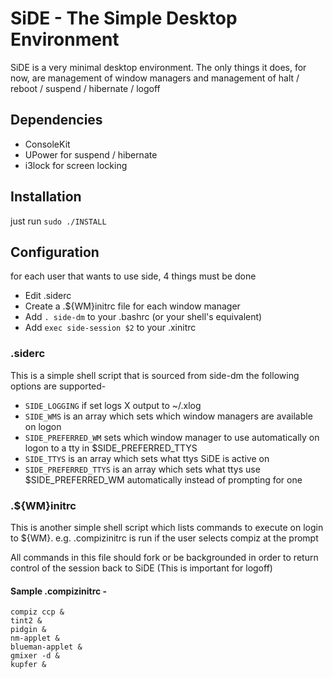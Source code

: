 SiDE - The Simple Desktop Environment
=====================================
SiDE is a very minimal desktop environment. The only things it does, for now,
are management of window managers and management of halt / reboot / suspend / 
hibernate / logoff

Dependencies
------------
+ ConsoleKit
+ UPower for suspend / hibernate
+ i3lock for screen locking

Installation
------------

just run `sudo ./INSTALL`

Configuration
-------------

for each user that wants to use side, 4 things must be done

+ Edit .siderc
+ Create a .${WM}initrc file for each window manager
+ Add `. side-dm` to your .bashrc (or your shell's equivalent)
+ Add `exec side-session $2` to your .xinitrc

### .siderc

This is a simple shell script that is sourced from side-dm
the following options are supported-

+ `SIDE_LOGGING` if set logs X output to ~/.xlog
+ `SIDE_WMS` is an array which sets which window managers are available on logon
+ `SIDE_PREFERRED_WM` sets which window manager to use automatically on logon to
  a tty in $SIDE_PREFERRED_TTYS
+ `SIDE_TTYS` is an array which sets what ttys SiDE is active on
+ `SIDE_PREFERRED_TTYS` is an array which sets what ttys use $SIDE_PREFERRED_WM
  automatically instead of prompting for one

### .${WM}initrc

This is another simple shell script which lists commands to execute on login to ${WM}. e.g. .compizinitrc is run if the user selects compiz at the prompt

All commands in this file should fork or be backgrounded in order to return control of the session back to SiDE (This is important for logoff)

#### Sample .compizinitrc -

```shell
compiz ccp &
tint2 &
pidgin &
nm-applet &
blueman-applet &
gmixer -d &
kupfer &
```
